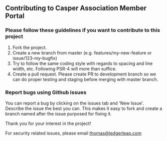 ## Contributing to Casper Association Member Portal

### Please follow these guidelines if you want to contribute to this project

1. Fork the project.
2. Create a new branch from master (e.g. features/my-new-feature or issue/123-my-bugfix)
3. Try to follow the same coding style with regards to spacing and line width, etc. Following PSR-4 will more than suffice.
4. Create a pull request. Please create PR to development branch so we can do proper testing and staging before merging with master branch.

### Report bugs using Github issues

You can report a bug by clicking on the issues tab and 'New Issue'. Describe the issue the best you can. This makes it easy to fork and create a branch named after the issue purposed for fixing it.

Thank you for your interest in the project!

For security related issues, please email thomas@ledgerleap.com
